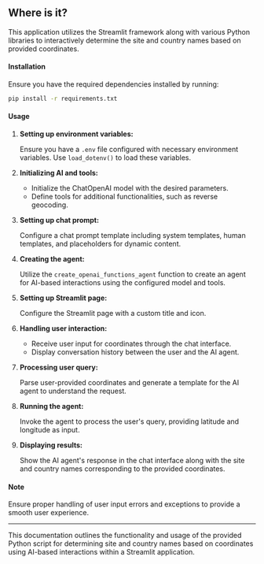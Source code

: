 ## Where is it?

This application utilizes the Streamlit framework along with various Python libraries to interactively determine the site and country names based on provided coordinates.

#### Installation

Ensure you have the required dependencies installed by running:

```bash
pip install -r requirements.txt
```

#### Usage

1. **Setting up environment variables:**

   Ensure you have a `.env` file configured with necessary environment variables. Use `load_dotenv()` to load these variables.

2. **Initializing AI and tools:**

   - Initialize the ChatOpenAI model with the desired parameters.
   - Define tools for additional functionalities, such as reverse geocoding.

3. **Setting up chat prompt:**

   Configure a chat prompt template including system templates, human templates, and placeholders for dynamic content.

4. **Creating the agent:**

   Utilize the `create_openai_functions_agent` function to create an agent for AI-based interactions using the configured model and tools.

5. **Setting up Streamlit page:**

   Configure the Streamlit page with a custom title and icon.

6. **Handling user interaction:**

   - Receive user input for coordinates through the chat interface.
   - Display conversation history between the user and the AI agent.

7. **Processing user query:**

   Parse user-provided coordinates and generate a template for the AI agent to understand the request.

8. **Running the agent:**

   Invoke the agent to process the user's query, providing latitude and longitude as input.

9. **Displaying results:**

   Show the AI agent's response in the chat interface along with the site and country names corresponding to the provided coordinates.

#### Note

Ensure proper handling of user input errors and exceptions to provide a smooth user experience.

---

This documentation outlines the functionality and usage of the provided Python script for determining site and country names based on coordinates using AI-based interactions within a Streamlit application.
